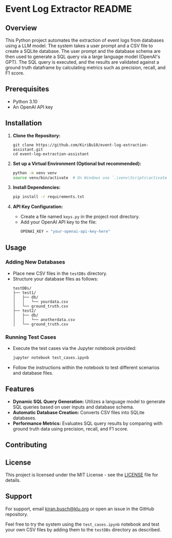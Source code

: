 # Event Log Extractor README

## Overview
This Python project automates the extraction of event logs from databases using a LLM model. The system takes a user prompt and a CSV file to create a SQLite database. The user prompt and the database schema are then used to generate a SQL query via a large language model (OpenAI's GPT). The SQL query is executed, and the results are validated against a ground truth dataframe by calculating metrics such as precision, recall, and F1 score.

## Prerequisites
- Python 3.10
- An OpenAI API key

## Installation

1. **Clone the Repository:**
   ```
   git clone https://github.com/KiriBu10/event-log-extraction-assistant.git
   cd event-log-extraction-assistant
   ```

2. **Set up a Virtual Environment (Optional but recommended):**
   ```bash
   python -m venv venv
   source venv/bin/activate  # On Windows use `.\venv\Scripts\activate`
   ```

3. **Install Dependencies:**
   ```bash
   pip install -r requirements.txt
   ```

4. **API Key Configuration:**
   - Create a file named `keys.py` in the project root directory.
   - Add your OpenAI API key to the file:
     ```python
     OPENAI_KEY = "your-openai-api-key-here"
     ```

## Usage

### Adding New Databases
- Place new CSV files in the `testDBs` directory.
- Structure your database files as follows:
  ```
  testDBs/
  ├── test1/
  │   ├── db/
  │   │   └── yourdata.csv
  │   └── ground_truth.csv
  ├── test2/
  │   ├── db/
  │   │   └── anotherdata.csv
  │   └── ground_truth.csv
  ```

### Running Test Cases
- Execute the test cases via the Jupyter notebook provided:
  ```bash
  jupyter notebook test_cases.ipynb
  ```
- Follow the instructions within the notebook to test different scenarios and database files.

## Features
- **Dynamic SQL Query Generation:** Utilizes a language model to generate SQL queries based on user inputs and database schema.
- **Automatic Database Creation:** Converts CSV files into SQLite databases.
- **Performance Metrics:** Evaluates SQL query results by comparing with ground truth data using precision, recall, and F1 score.

## Contributing

## License
This project is licensed under the MIT License - see the [LICENSE](LICENSE) file for details.

## Support
For support, email kiran.busch@klu.org or open an issue in the GitHub repository.

Feel free to try the system using the `test_cases.ipynb` notebook and test your own CSV files by adding them to the `testDBs` directory as described.
